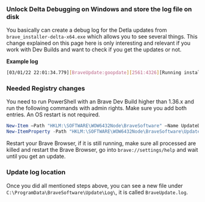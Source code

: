 ### Unlock Delta Debugging on Windows and store the log file on disk

You basically can create a debug log for the Detla updates from `brave_installer-delta-x64.exe` which allows you to see several things. This change explained on this page here is only interesting and relevant if you work with Dev Builds and want to check if you get the updates or not.


**Example log**

```sh
[03/01/22 22:01:34.779][BraveUpdate:goopdate][2561:4326][Running installer][C:\Program Files (x86)\BraveSoftware\Update\Install\{EA78FFA4-26E6-459D-9D48-03CA7B5750EE}\brave_installer-delta-x64.exe][][{AFK6A192-C873-4hh1-AC78-6CC90DG45365}]
```

### Needed Registry changes

You need to run PowerShell with an Brave Dev Build higher than 1.36.x and run the following commands with admin rights. Make sure you add both entries. An OS restart is not required.

```Powershell
New-Item –Path "HKLM:\SOFTWARE\WOW6432Node\BraveSoftware" –Name UpdateDev
New-ItemProperty -Path "HKLM:\SOFTWARE\WOW6432Node\BraveSoftware\UpdateDev" -Name "IsEnabledLogToFile" -Value ”1”  -PropertyType "DWord"
```

Restart your Brave Browser, if it is still running, make sure all processed are killed and restart the Brave Browser, go into `brave://settings/help` and wait until you get an update. 

### Update log location

Once you did all mentioned steps above, you can see a new file under `C:\ProgramData\BraveSoftware\Update\Log\`, it is called `BraveUpdate.log`.
